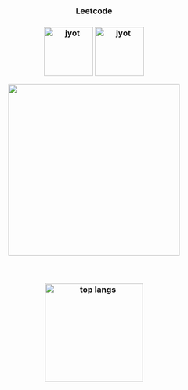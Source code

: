 <!--## Hi there 👋 -->

<!--
**Mondeep1999/Mondeep1999** is a ✨ _special_ ✨ repository because its `README.md` (this file) appears on your GitHub profile.

Here are some ideas to get you started:

- 🔭 I’m currently working on ...
- 🌱 I’m currently learning ...
- 👯 I’m looking to collaborate on ...
- 🤔 I’m looking for help with ...
- 💬 Ask me about ...
- 📫 How to reach me: ...
- 😄 Pronouns: ...
- ⚡ Fun fact: ...
-->
<div align="center"> 
<h3 align="center">Leetcode<h3>  
<p align="center">
  <a href="https://leetcode.com/alphaax/" target="_blank"><img align="center" src="https://assets.leetcode.com/static_assets/marketing/2024-50.gif" alt="jyot" height="100" width="100" /></a>
  <a href="https://leetcode.com/alphaax/" target="_blank"><img align="center" src="https://assets.leetcode.com/static_assets/marketing/2024-100-new.gif" alt="jyot" height="100" width="100" /></a>
<p align="center">
  <img  align=top flex-grow=1 src="https://leetcard.jacoblin.cool/alphaax?theme=dark&font=Nunito&ext=heatmap" height="350" width="350"/>  
</p>
<br/>

<br>
<div align=center>
  <!--<img width=390 src="https://streak-stats.demolab.com/?user=Mondeep1999&count_private=true&theme=react&border_radius=15" alt="streak stats"/> -->
  <!--<img width=290 src="https://github-readme-stats.vercel.app/api?username=Mondeep1999&show_icons=true&theme=react&rank_icon=github&border_radius=10" alt="readme stats" /> -->
  <img width=200 align="center" src="https://github-readme-stats.vercel.app/api/top-langs/?username=Mondeep1999&hide=HTML&langs_count=8&layout=compact&theme=react&border_radius=10&size_weight=0.5&count_weight=0.5&exclude_repo=github-readme-stats" alt="top langs" />
</div>
<br/>
